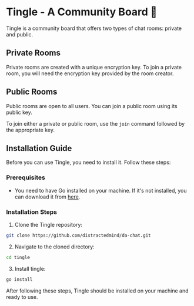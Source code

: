 # Tingle - A Community Board 💬

Tingle is a community board that offers two types of chat rooms: private and public.

## Private Rooms

Private rooms are created with a unique encryption key. To join a private room, you will need the encryption key provided by the room creator.

## Public Rooms

Public rooms are open to all users. You can join a public room using its public key.

To join either a private or public room, use the `join` command followed by the appropriate key.

## Installation Guide

Before you can use Tingle, you need to install it. Follow these steps:

### Prerequisites

- You need to have Go installed on your machine. If it's not installed, you can download it from [here](https://golang.org/dl/).

### Installation Steps

1. Clone the Tingle repository:

```bash
git clone https://github.com/distractedm1nd/da-chat.git
```

2. Navigate to the cloned directory:

```bash
cd tingle
```

3. Install tingle:

```bash
go install
```

After following these steps, Tingle should be installed on your machine and ready to use.
